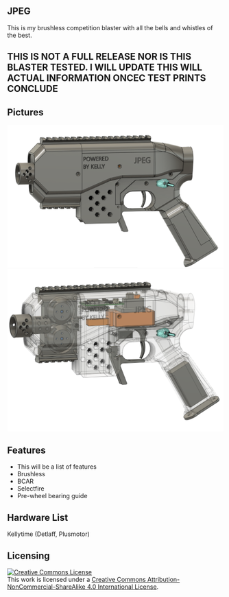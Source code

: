 ## JPEG
This is my brushless competition blaster with all the bells and whistles of the best.

## THIS IS NOT A FULL RELEASE NOR IS THIS BLASTER TESTED. I WILL UPDATE THIS WILL ACTUAL INFORMATION ONCEC TEST PRINTS CONCLUDE

## Pictures
<img src="JPEG.PNG">
<img src="JPEGClear.PNG">

## Features

- This will be a list of features
- Brushless
- BCAR
- Selectfire
- Pre-wheel bearing guide

## Hardware List
Kellytime (Detlaff, Plusmotor)


## Licensing
<a rel="license" href="http://creativecommons.org/licenses/by-nc-sa/4.0/"><img alt="Creative Commons License" style="border-width:0" src="https://i.creativecommons.org/l/by-nc-sa/4.0/88x31.png" /></a><br />This work is licensed under a <a rel="license" href="http://creativecommons.org/licenses/by-nc-sa/4.0/">Creative Commons Attribution-NonCommercial-ShareAlike 4.0 International License</a>.
